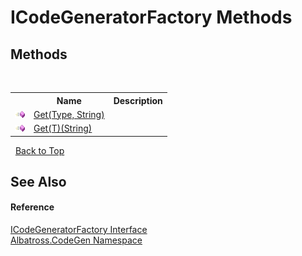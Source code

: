 # ICodeGeneratorFactory Methods
 


## Methods
&nbsp;<table><tr><th></th><th>Name</th><th>Description</th></tr><tr><td>![Public method](media/pubmethod.gif "Public method")</td><td><a href="7519e787-b2a6-5e52-6461-12b1f4eff0a0">Get(Type, String)</a></td><td /></tr><tr><td>![Public method](media/pubmethod.gif "Public method")</td><td><a href="a5c078c5-3cfd-69f1-f61c-68fbc7f2a536">Get(T)(String)</a></td><td /></tr></table>&nbsp;
<a href="#icodegeneratorfactory-methods">Back to Top</a>

## See Also


#### Reference
<a href="f46f5214-1d43-c648-7dbd-8e256b296a68">ICodeGeneratorFactory Interface</a><br /><a href="15cf6e12-be6a-9747-9980-acf9dcacbf1a">Albatross.CodeGen Namespace</a><br />